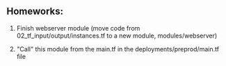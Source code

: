 ## Homeworks:

1. Finish webserver module (move code from 02_tf_input/output/instances.tf to a new module, modules/webserver)

2. "Call" this module from the main.tf in the deployments/preprod/main.tf file


